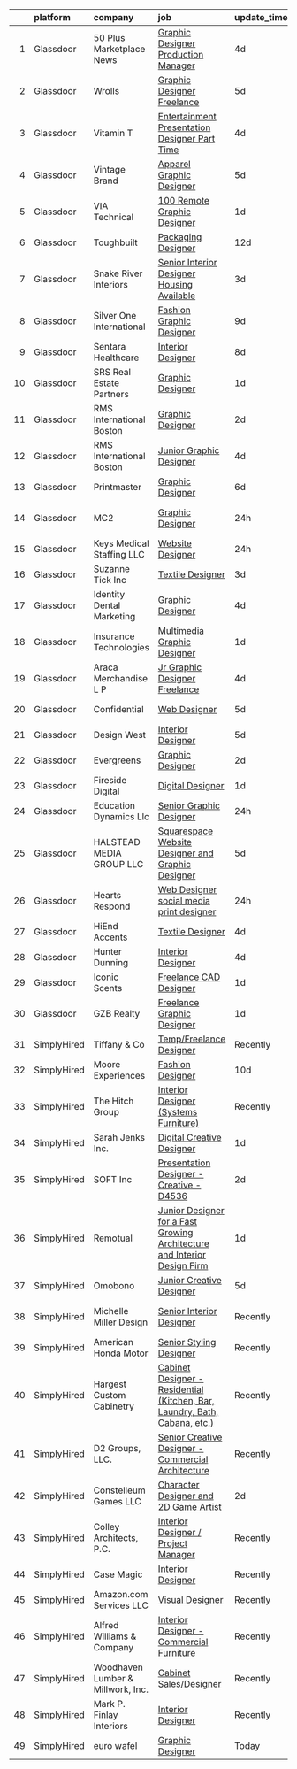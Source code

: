 

|    | platform    | company                           | job                                                                                                                                                                                                                                                                                                                                                                                                                                                                                                                                                                                                                                                                                                                                                                                                                                                                                                                                                                                                                                                                                                                                                                                                                                                                                                                                                                                                                                                                                                                                                   | update_time   | location              |
|---:|:------------|:----------------------------------|:------------------------------------------------------------------------------------------------------------------------------------------------------------------------------------------------------------------------------------------------------------------------------------------------------------------------------------------------------------------------------------------------------------------------------------------------------------------------------------------------------------------------------------------------------------------------------------------------------------------------------------------------------------------------------------------------------------------------------------------------------------------------------------------------------------------------------------------------------------------------------------------------------------------------------------------------------------------------------------------------------------------------------------------------------------------------------------------------------------------------------------------------------------------------------------------------------------------------------------------------------------------------------------------------------------------------------------------------------------------------------------------------------------------------------------------------------------------------------------------------------------------------------------------------------|:--------------|:----------------------|
|  1 | Glassdoor   | 50 Plus Marketplace News          | [Graphic Designer Production Manager](https://www.glassdoor.com/partner/jobListing.htm?pos=129&ao=1110586&s=58&guid=00000181c2d0eecca68143f1537998c5&src=GD_JOB_AD&t=SR&vt=w&ea=1&cs=1_658466b4&cb=1656830882055&jobListingId=1007969122941&cpc=444700D72F2ECBCE&jrtk=3-0-1g71d1rsgj465801-1g71d1rt22968000-6bf9fedd19a12e19--6NYlbfkN0CvahHJL5dpwIe5nlYo2UZJB8CTXAEl9vJAxrd3EfdRQTsMSQezOrtTyRvYNvoezTFit3My-tAKANDaUazxWmYDqeTOh-dQrJRPk2LXhFuZQlSGYSwtRyMLEV3cYH7B8jqunbQtXcnK3Ns4oqES270jfo4BIl8Y7MDRhCtEZIc9-ScGgCc09y1PoMteOkzsjpY_hCqRvyVoMMWCBOnFkSWEzQHVnLlszcCkwCtrG8ApRUxJVyHAVx-gi3oPg22FFbgseqDjQo8KYdo84379f_QhZnuZ3MYN3j-Cfg5zeeWhdD5RfQedtv9y2D0_j7jNGIgp7oHIoWWqNWnWj2n2x6ykGuIiV-4M2jDjAmN2ScPQcxA2Ur3g8UvQVFUSFM2PBINMcusulh8-A8RpXSbMjZXjwf_in6kSjds1HqTpzCSBq7ABlg7N9AqHNPQzz5Tbti6NGRTk8nf5dDtL099fiZKtDNX_wlmVm9NB6JmG_VcvFGh3tx0ot6psQ0BmaDXOfiklCYO2JJ1FCQ%3D%3D)                                                                                                                                                                                                                                                                                                                                                                                                                                                                                                                                                                                                                                                            | 4d            | Denver, CO            |
|  2 | Glassdoor   | Wrolls                            | [Graphic Designer  Freelance ](https://www.glassdoor.com/partner/jobListing.htm?pos=127&ao=1110586&s=58&guid=00000181c2d0eecca68143f1537998c5&src=GD_JOB_AD&t=SR&vt=w&ea=1&cs=1_6da7200b&cb=1656830882055&jobListingId=1007966460569&cpc=0C139D4CAD5A6DB2&jrtk=3-0-1g71d1rsgj465801-1g71d1rt22968000-041ec3a71ec7807b--6NYlbfkN0B-D9-9NFQVGBNdNPNKC6utMsn0MpSYDnBZpXH1dBjhhxFfKCu1Pp5vlKVK-P3_F2jnPn6QJJJN5KHhZ8PKCmg6NVPN9-tVtgVUiGrrU-n9in23sQ6zbgyVlcJRmKKULNjCNxwFH6PPJtV_IJyKgIwXsif3Vb7LYdNIXCJ9j_fqp3uMoQmbofBx34BY6Qy2o2w-maqfLaEBBO_i7ki781vvL-PlIbbw1Z00RtXc8kh5KxGLtYRGi0Dv15ita7S8kvv_sOLGKqaNJJfS342DMDqp6M48X5bqvCpyh0aDLIo2oI2FJbDcUYPyJt8WaKFIG1K7yMdkKBG_pER5WI29KDRH3ekcOpk4DMlBBviMJXt5RMq1tNQZ_Kg3I-dad1FHbcDTIRLN_43T2BMKlrj41fpU1qbLcsgmpEPrtEpft6lSSOvnuumkKAxVMHdmw-gG0ffyHPOFZhxNP9d3yKEAWbtQT_huHD2Cp7ybeTIznCC9tn8Wd9sNaz7H7tV0PUjZOTc%3D)                                                                                                                                                                                                                                                                                                                                                                                                                                                                                                                                                                                                                                                                                 | 5d            | New York, NY          |
|  3 | Glassdoor   | Vitamin T                         | [Entertainment Presentation Designer   Part Time](https://www.glassdoor.com/partner/jobListing.htm?pos=104&ao=1110586&s=58&guid=00000181c2d0eecca68143f1537998c5&src=GD_JOB_AD&t=SR&vt=w&cs=1_6cd7b485&cb=1656830882048&jobListingId=1007969280188&cpc=AC8702F709218BCB&jrtk=3-0-1g71d1rsgj465801-1g71d1rt22968000-bf7971eaacd2cf3b--6NYlbfkN0DMrcEu7yrtATojKJA7cEzGQ3FdRGWLh0CZQInL4ECGI6k5tN82kdM0OKoro5eXmjrQoKASEFt0XTvfbHrv98IfXC6hOQchGJ1DiHFwZunrctG8Zu8lzkO6Mv8seqeUvVRD-lL57HaNwpd5xmByx-hEcqPoSApCq4RcqOvFlPbGtUuVrl-_sL0nFH6FbEJEJCA75j0Qsq4m0E2WKsy_FlCWQV8h06Mx2JyVdRZsckdK1kubUMpg-0NCkDmtj7472y2G8BNQNmjw50nLrZla3xdecDjPJXZz0Vdbic-ryBVQEL7JptrRnIET3axPfZWkNJ10JwW4BiFhCSIJxUPShix2eVBY7Ih6TIN41w6pw79BuzMtbE-DUo6BSVrdo0rL9pFEFi87d8Zb-ttycQd_JdPNNwo8JehT-Kd6qXQJZATtPzqxk4_ioD0AT5LNJEfCEAvAC52-Hr4VHGt9OUG1n5Ip-gcqhTv8MYU%3D)                                                                                                                                                                                                                                                                                                                                                                                                                                                                                                                                                                                                                                                                                                   | 4d            | Remote                |
|  4 | Glassdoor   | Vintage Brand                     | [Apparel Graphic Designer](https://www.glassdoor.com/partner/jobListing.htm?pos=117&ao=1110586&s=58&guid=00000181c2d0eecca68143f1537998c5&src=GD_JOB_AD&t=SR&vt=w&ea=1&cs=1_ad68b849&cb=1656830882050&jobListingId=1007966596963&cpc=47CFDC01B3F81FAC&jrtk=3-0-1g71d1rsgj465801-1g71d1rt22968000-38afed33ba83a072--6NYlbfkN0Cp_WSJKd_Pz82imZmURPbhd3kYBsiZi4lpMLOH6vOlLHXZ4NTKdKhMpodYg_ElUV7cxQWFwLcKdSa0rBgfGTtG9OcXUcYLi8qERdJqGePMQ73YsA5PkjWWSNlxCsMhJwaP9JHe2F1Qtix47jYDXJxKjCDlIfiwhvKHlYhYGpwz40NeK4bEwCyANToXW77uptHACUBO914H0QYbKCXoDbIqT5g0wShRmeMUqgSDLP225SanlFPEj-rAc3xQQH4IYSQP0zw6BYrvSipqZ33QLpDZifpflqph9GOy6X7bi7F83YuFF-RPUIOoWGwfofBlJPEQAGMq_500VKLAeqfQYORl8mgH9uUh4bpBNb4bVwr1dtcJs1yLq5-I2JsDYwnDGQ5OkHOrL2ui_SYiLFmLYH8Jfvb104MGH2fnN6Ycg0o1f8MjVx8xY8LcIWLkXEdJIioVDexjEsvbsJWlAmNZ-YViCv6mi5L0PSwc-fwrpBBuuwVN_QEfmxpf0EylZz0-b_Y%3D)                                                                                                                                                                                                                                                                                                                                                                                                                                                                                                                                                                                                                                                                                     | 5d            | Remote                |
|  5 | Glassdoor   | VIA Technical                     | [100  Remote   Graphic Designer](https://www.glassdoor.com/partner/jobListing.htm?pos=125&ao=1110586&s=58&guid=00000181c2d0eecca68143f1537998c5&src=GD_JOB_AD&t=SR&vt=w&ea=1&cs=1_deecf7d9&cb=1656830882055&jobListingId=1007977609384&cpc=5E31031E1AFF45A7&jrtk=3-0-1g71d1rsgj465801-1g71d1rt22968000-f11fdb4e32eb3479--6NYlbfkN0DiMOjtWe4T5v3kAjl8_2bayrJS56UUlntEwXslP8cANY48OY_wSkTvA2xp4BkUxfdsxCOqPz6Yiv6H7HPPB0Z0O-sWdsLKIEA-Z4cJClXybfy6ZARUGYJqKe_tVhyouWmAQVx3ph5xII0Oy9xkINDbIOPgafojuQ3bePGwB-JGSTCmjcO0B6oUS3gaSYgHkUwAoLEZ4MjUBzorLNehwSH6g-jnpURyS7UlZs859dptP501BGsDYeynGBb8qGFhPaFwXQQVOHJnsExWf5kWCy4g-Hd_5KyC_tXxxmEMoUfdCT4mvKIISsvFehf3gB1L41gZQe9GkSujIgyjn0NGOKP3OSwemGtIgzHS3zxiLofHKFVqzlbOTFTgBi-TocEPhymH-q4K9ZC2inqBVsVVTYCPjhjq33ZWwX8ZDgmp1_qgXRvboh4O8zBTCewMzK-7oQQoqKh-AGFkqGfp6exrmlStgnPH-5JFYYdGN6N_JLdclgQr9JPc8qTPeHgLDFAoVjVCUE1u0lERUbTK7z9NZq7Y)                                                                                                                                                                                                                                                                                                                                                                                                                                                                                                                                                                                                                                                             | 1d            | Remote                |
|  6 | Glassdoor   | Toughbuilt                        | [Packaging Designer](https://www.glassdoor.com/partner/jobListing.htm?pos=105&ao=1110586&s=58&guid=00000181c2d0eecca68143f1537998c5&src=GD_JOB_AD&t=SR&vt=w&ea=1&cs=1_6937e5fa&cb=1656830882049&jobListingId=1007952430060&cpc=306CA5D721721ED9&jrtk=3-0-1g71d1rsgj465801-1g71d1rt22968000-0b7d8448e62768bf--6NYlbfkN0C4BDBIIfYywdCnnQWSiy8nzgMXr_T-T3FVOPaJNWu58sZHQP4c05NbEHUnsO5ve6OuW10Oli3_DUMNxbEVmi82GZmU4jdpu38fPRpG0ek7tOhAinm8wbXyoXwmhT4b-mWKUgANTIcKIc0X1YcIpVF_SewikGBWXDbuiZcao1ss5ro8kVCe8W_Leo9dzysIyxHev3Ft8I77q_3pSG3xjqY-u7XLhEjsJNY3leomoC8gOUFTats4zy_PzJEhA4AnViQzBi6SDb5yb4lF9kNbOMz7ac_bNNuPbwj23phvQu14TFqyQpMlBWL_pM_yHrGGoyy27wNLeaPlTOzKrPLWIojO5McuVfIZhVDOT6Onlu-JpU9o9_Q95a5JdKWbZmpdRo3ta68YPQ8iIPGbDW_xs8g2VffHIA2moufFRZfTmANCgJJ5ylAPfnMXQFAHh1bEFarjR3kVdYTriC5Tl7a43y8_-rHDaZ-sGfD8n75NV2qyYkpUApH-0j5ybOtaLskpBV-DSJFvIhbusxtxjnVotWDVcDK7dbsBqn4%3D)                                                                                                                                                                                                                                                                                                                                                                                                                                                                                                                                                                                                                                                           | 12d           | Irvine, CA            |
|  7 | Glassdoor   | Snake River Interiors             | [Senior Interior Designer  Housing Available ](https://www.glassdoor.com/partner/jobListing.htm?pos=102&ao=1110586&s=58&guid=00000181c2d0eecca68143f1537998c5&src=GD_JOB_AD&t=SR&vt=w&ea=1&cs=1_574f14cf&cb=1656830882048&jobListingId=1007971244935&cpc=6AFBC189027A940A&jrtk=3-0-1g71d1rsgj465801-1g71d1rt22968000-9d561ce979ab9908--6NYlbfkN0DWtRa9NJfjQIs4MWRRqD4F41esfMsK79cV24t80VXfzUKS46AXk09j1ncXjphbkWAdz2McSuqEVo2TAHOl5mEkZYmby9800p2Y6MaZvyfSJGNvEmZZK7GZevzepKKbmYWjlpx2YfSI3vMzNMtLJswrTiBHfKemWnnhFrgD-CuXIwleN0rEVnDrdNV_7uIkqkkL5SGRDTeL2-H8OBhSMeENqzNLknPA6mmcCzBSkVIOVrJ1DwCuP2Q8V2Y6qxRIs1w_89CyZ2ArPm0fzLbBcfCUd3zT4dgnABMzTz1SKGh776ZsYOuxfELl4F0Va8r7MvfXzPUD7RSW7ZRKlK2zA7bCVAzN7dUpc9zP-KLCGRYs0qAjPPYSebCIrIUc1L3eALVo6-IvrekOujfo0mHquRjp_LCmwe6f8tpvq6BCzz72Jq6PCnZEeFmmpWEH9FCuvb1gf79gKUfTvHT5FlLMHjXMUPWlYkNlcpeOWqo_f-GBD2pWqalv-qHwKpasDhvNrUG3IQntIqkRLFsiNck2YKUJ)                                                                                                                                                                                                                                                                                                                                                                                                                                                                                                                                                                                                                                               | 3d            | Jackson, WY           |
|  8 | Glassdoor   | Silver One International          | [Fashion   Graphic Designer](https://www.glassdoor.com/partner/jobListing.htm?pos=116&ao=1110586&s=58&guid=00000181c2d0eecca68143f1537998c5&src=GD_JOB_AD&t=SR&vt=w&ea=1&cs=1_564bbf2b&cb=1656830882050&jobListingId=1007960182730&cpc=632C08DE5A4EA969&jrtk=3-0-1g71d1rsgj465801-1g71d1rt22968000-3a6a9cb12624eae0--6NYlbfkN0CPKkCvCkja5ODHbDGpYljTShcneim2dZY2lAzUYGn0_73bX5U5zSpw1-HyiiWgRcUjDq3i3VUoVJlTgkZDmhvlXX518Sipwod1cTQiTxAsFXCPT7pTeq8s_3FoszeZkZC-JeecFrGFslj4r1eijsPk-JPu5v57Clh1fePcP5cvQ-NvLbo1Pbp2DBilxSzoQAF0tG2vHLUgA30pwQYF-txF48spQsnETvdz-yyRAYFwxYFlHdICA4AYcZryPVfOPVLHyPOgOFF4PcWzriuQyjupUDrb5ULPfpdsTnQCUjpZYFXxE5ZdEn9TTm5D-s3MvQ7I-CVLH6WR_ON0oEhdnjtBlPKzBKxWY9vcQNX8ATCHLFXoTt8Gz8Xed_tCppQCVknAgrcliop45PYsas9Wwi0zsthhTW1Npa-PpCgap34cDXlwZrbMhKWKpQ-91GhxbJMpQxFHbpdw2aI7TuAjq8Sr498HX0cMiXQ4on3Dvyg-Jp6Inf-QUZckrkIhMWkux4UFm_1cao-vV-5gcHRrkWd1)                                                                                                                                                                                                                                                                                                                                                                                                                                                                                                                                                                                                                                                                 | 9d            | New York, NY          |
|  9 | Glassdoor   | Sentara Healthcare                | [Interior Designer](https://www.glassdoor.com/partner/jobListing.htm?pos=123&ao=1110586&s=58&guid=00000181c2d0eecca68143f1537998c5&src=GD_JOB_AD&t=SR&vt=w&cs=1_ed0416c1&cb=1656830882054&jobListingId=1007962506642&cpc=FAE5E775D180B2FB&jrtk=3-0-1g71d1rsgj465801-1g71d1rt22968000-7994117a7e047eb7--6NYlbfkN0BR10NTQfaB1yo2JGhWaVBWoe3GU9Ykl7KQ6wmprbJkziVFgZ-JEYuOUk51A-EqTm_dAzvgjvmxf9MwdReZZ1c0joDCD1Me5h4nIGpARPchOQREjDUWSGBWOeO5M_PyGca0h5tRCbThnC1LO6L764U2Rkft3yafMcI_38eksdvBjltif4L9QXFIjTaAgnoR_vdGaxl4OMN23Uqva_UoaZn-AKMBaCDoJLsc16CjVbLTZ5sriVjuJRhRfzAsrJA_vhcz4wBMZlWenlmEYa2FyxFtqCxGfx0XVZ9jO9OPGtnhBHIyyMqDWK26vX5epixfKG2uloecdPdXNV2hFMovbvSoKaPAaoV74fnwxrMkgDb81BCbLVnPOSIbXfGqo8USTWBHRsykFmUx-MwlXRfX2UK6Ufvx_IAv5q4JbJMGCALG33En-nYoMyvZ9qov0hmbumln-XD3TozeVbOiqnODUOj9KcRujblVlRQNdfwxpz5SG_Pnnxu5aUXZuc0ylb8zaZn3e0c6BEU57iNOD2-4OOGEwo-tIq5JkVRSEAsfjmYAKVDzSv97ZGAc7nLuSPKFUxjRCgMTJ-D2-KtXpM9m04MTKFzIjRJKMZt00sz2fmRdvrIRCi0jD7rEt520PW1pQLjF87bY4Xu29iRsuSoLn9cuX1oM4s_vMGmGYALsqyc2rEJukHnOOxbuwbKkXiu4d29G0_N_IEz_2gnQs8rWBGvqzE_K1QPrYyM6xVt7lXvU6niMsQO9TCd-46HHiSxSeiDK7RtwuZAwEx93_N4SBkudw1Dm46DkvOFQmegIoBgi6DwK_YPmqIzbwQd9m8Fn2F2tNwRK_0FO1el2I70-hSJ2IB1JG-z6IGkY98pqYwD0nfbIkSJMa0xne9jW31UMDVzEZqhevmszQSGZrjMEzcrn0D5nwzU5vkKvb4n4VctCrv0-fzWWgna4K4jmL9ho0jcm8Xt9Pi3EkyUmMGhigxn3IinndJKQqwyUFn9EBEVePOMs9PCWo1FoKGfzx5yBe_iGkzpEHZXw-DCiyiGOqVSnjGU2YSdwqC8YsXXAQeBtdXJbsTBf37kV1ldYwjuVAjsXTap8oO6C_1ZqgIFDH3RTXTfg1y9fzEDyrb3fjNAs_ZQdW32oG4s9Wfeng_n460GkVLBHxEScOj3nS9iIJdjqn-w7KXxAP6g%3D) | 8d            | Norfolk, VA           |
| 10 | Glassdoor   | SRS Real Estate Partners          | [Graphic Designer](https://www.glassdoor.com/partner/jobListing.htm?pos=112&ao=1110586&s=58&guid=00000181c2d0eecca68143f1537998c5&src=GD_JOB_AD&t=SR&vt=w&cs=1_26a5fcb8&cb=1656830882049&jobListingId=1007977616614&cpc=BAEB662971763A76&jrtk=3-0-1g71d1rsgj465801-1g71d1rt22968000-c1dc350f3ee8387a--6NYlbfkN0BHMV8lgCpHIndQeE1Vwli-yfbQgOgfRkypwmneGDEi-39pInpJQ1S6zbMaquZVZg_UViHIGMjBoMShSyfTKNiJ2bb-drr2Hfzl7FkYmvSakC9Pw8zoB5VogRqG3JUFu1NJ2-kggYnsmGMYTRjbGGMUkK8X7nxFWHBIJcRK0w-iMUSoukeUWtbVJ787ZdOv2nn2wgaAIitLhPP08XB7wzQkyrRenWv-0rV2ak82EAvkzNxABVfQcHqeP71lau5xuknWpXGDd_8u-JZJWSeAxtQyndcmJAW4_t1bus7GI4anwKqh-q3iydLdhLQ4BQxiU1NbSZZzO-2KD4wxrRzq6CYH_3v4V6MjFf-GlO3xjZSUOEMx-epgsajKc-3boIjyEFCijYZu7QqirfNs8IC2E03bLTSvvFctqzzOp5kVkO3M0mYEq2ZDoDBXQp3VQSrKQa77FiKS61LFx-kAkRzEYvjoCXyakbhrdp0BZgfjIIgB-u2u5_s-w424b8OKcYJxxQctDLDOxYJgVh62N8Ox1w1BXgYHNJ7kf08dtTFJ3WSiw8lPekfH4RiurmekHL-jzCg%3D)                                                                                                                                                                                                                                                                                                                                                                                                                                                                                                                                                                                                                                  | 1d            | Atlanta, GA           |
| 11 | Glassdoor   | RMS International Boston          | [Graphic Designer](https://www.glassdoor.com/partner/jobListing.htm?pos=126&ao=1110586&s=58&guid=00000181c2d0eecca68143f1537998c5&src=GD_JOB_AD&t=SR&vt=w&ea=1&cs=1_47dc2cff&cb=1656830882055&jobListingId=1007974022037&cpc=8CDBB1EC89CF7160&jrtk=3-0-1g71d1rsgj465801-1g71d1rt22968000-b4ded0ad6d2ea54a--6NYlbfkN0AWUkPSBEGbNETETrr5xut9VE1YrRKN45mYRLi_1p_30kWStHob39bS9eXwBobFhlyF4FMTrxSeGJK8mzUhEzH1AMRk1u6xL3k8QXpCNOsD9jephBxXdqp4nW_W-gB8WJG9ixJ0QsFTQA_vlMxWx5YrWDem3WDSutLF9wgCv5DhO9LqTRn0mar0x-xsb0wWkj_e-7ZDtYJw245IjdaFLpL1dUXRWPu2Z82c7cct19tvCXErsHFUrsvw2VrKSZuEtb_iHJFRGB3USjxJZ_SRy4ej3aASZXsecKPYWygqRPrTu5C7sgTbpJ37t8a2apGdo1h0w9P2daUdTwc6sFo7aZGNHGGNXppWvcieXF75rTEoTwz9bqwYEM2jmqQb_fRezAECZH5yGCcX_koIGiHuoQi_4LyqzFge1X2Cza6uZoH93rk9MiFnr0iqtjl-pGMeRSqdQVzT3hnU741bhTWgIEqEzWY35aLRSqLYSki1_Bqat7u9qe0KsMpwyqz3GYhRUjnlsJinvvh-UQ%3D%3D)                                                                                                                                                                                                                                                                                                                                                                                                                                                                                                                                                                                                                                                                               | 2d            | Andover, MA           |
| 12 | Glassdoor   | RMS International Boston          | [Junior Graphic Designer](https://www.glassdoor.com/partner/jobListing.htm?pos=108&ao=1110586&s=58&guid=00000181c2d0eecca68143f1537998c5&src=GD_JOB_AD&t=SR&vt=w&ea=1&cs=1_a486975c&cb=1656830882049&jobListingId=1007968298202&cpc=B2C3004C5D07113D&jrtk=3-0-1g71d1rsgj465801-1g71d1rt22968000-8526650b97a9b427--6NYlbfkN0AWUkPSBEGbNETETrr5xut9VE1YrRKN45mYRLi_1p_30kWStHob39bSjBO3i3Lc_r_NcKkVnO_zhwk0v_kUHdFA9MpWa9HzSRSTsm0THGo1RMaq8IIngF08a-5g2U6acn9yEDd5470hEbJ4F704q7qAwHUhKAhilhq6smkadw78PT34f_HVYNAqOybNSXQLtvvKALHtcnIt8h29pdXo_jtvBB2zJSrOQe4-VzbdT6TnvfjUFQ0W83DqvxsNs7voxlEd0VvMMeyA2T2zrFk10nRxXyYizTsQlNTdJlQSlMj_xp77ZOVx-K2Wk6pi1JvUB_PjIimoifmjYHMXwKNkjo2I32yzbBLrSIJ31b_LTDVqlfs9zm81U-EDpzj0SZ8POVzAVy-MNd60Xqr8W55HcMWC0BU5GanB0DxXoaME-8UUFqRoEOz8CSYvW8g483HI_CvL9N_SvA9OIF24PGTvA1TSsRcdHrd7N0zeJHekZx15T_QbOgS_cDKfqOvxFjqrd6432W9Xxg5alQ%3D%3D)                                                                                                                                                                                                                                                                                                                                                                                                                                                                                                                                                                                                                                                                        | 4d            | Andover, MA           |
| 13 | Glassdoor   | Printmaster                       | [Graphic Designer](https://www.glassdoor.com/partner/jobListing.htm?pos=118&ao=1110586&s=58&guid=00000181c2d0eecca68143f1537998c5&src=GD_JOB_AD&t=SR&vt=w&ea=1&cs=1_3bebb28d&cb=1656830882050&jobListingId=1007963750432&cpc=45DC3EB807283E85&jrtk=3-0-1g71d1rsgj465801-1g71d1rt22968000-9b8bd9d780b93bcf--6NYlbfkN0ASRcxed9sO92CpqDpUdGpPijgiXYXHBvP2m2p5P2P8xaOk1A7j9e1V8eh_OIARi5Gc-pxcs30LUwqLcXLUZ8NMaPRUq8F5sUzSzx-oDY0lDu5VTKpIp2tgG0bqfrD0r5PUgrJVhCF0ZC-MoNVvGjnIliAhkCmArHXyt-uceP_tkv86aedd3GFDNFtSU0NZQb1zQJTiWyfhXDqmxPGflI3C6Qk-rrHgJisym8XAKBWpzmbxZCUONHZzifZx7jJ7FVQsVcF3ooXyydgpOmuuG_Z9Mk9AEhmno5hwc-W39iId8vqNtYVbCZpXJChD3y3oXWEWpfcSAf7gb4_5PA2C4g4XKMVIq_a9NtV2Bhfpz5vLWE-sZZQ8mUDUtco9h0nCDcNmvP2kPiKqOXdmhrZSaQN5lR255GbhFw-eGPiyaqVIHFAKcLe-n3pVHzNAjIPqtpbwMbFQeSISsAGDhCrDmPHw9jj9vXKJGdEKPmanMg-QMw%3D%3D)                                                                                                                                                                                                                                                                                                                                                                                                                                                                                                                                                                                                                                                                                                               | 6d            | Norfolk, MA           |
| 14 | Glassdoor   | MC2                               | [Graphic Designer](https://www.glassdoor.com/partner/jobListing.htm?pos=101&ao=1110586&s=58&guid=00000181c2d0eecca68143f1537998c5&src=GD_JOB_AD&t=SR&vt=w&ea=1&cs=1_a1573a0f&cb=1656830882048&jobListingId=1007978766294&cpc=E7C652246DEAF71C&jrtk=3-0-1g71d1rsgj465801-1g71d1rt22968000-da4189d778081901--6NYlbfkN0BY25JCNEkYFG3Lc-JNt4FeV-4fBimzemtbN7ctV5tvqG9Ffwf1mwvarzlhmbQThSZXripNGLkexEWy20qjDmmScdUZeql6GvGepoKp0xQvjXzQxH7ihG9Uxw908Scgza2DTmD9OZnI9qIA02Abv8bp0XbKwnjK9R6b6fgR100RLgvtDqWzxrQEMyNRdAl1ccBpL-pn_DP4zi6m9L7euaWahq_ODRVTsHbwpd-bkIvnqDeRCVpp9zYF0DeUtVp4iiAE_a3v3pWKkNutdSRcwvnuM7SPfkwRoFN8tdYNMs2ZmnJ21Uj6ncfFLj8GAGfB4SiPW68VFHoz8KKa923MHurJMYVH7GxkFxaUAIJgFwk2-QOBx-779L5dWa1kiR_cLK1Zj5xnynQGxYyDHPGkGmcJ7M1tuFskZc8Gtrs3Uftu-P4Fv5KxTZ63sefjcpvIDm4CZtrb7Pd5ZpiZjp174tXJNlKcMXz5yedYHdnj2XDDBCqnLBBbKGQq5GzvUoF4fNh3YX-8vEaSoaKu6tm9LLDHjFvu_9IerJpLxfMP-PDJRY_-BOpjbF1X5Ww6qS6juNO5b77y7W3LBEvfdj10Qk8sUlgIE8W_Ic4txNDxq3KOb3fCOKH8okW1MPDhFEL2t0QLglc8EhijOarDW7cjl-ZogVda2J7T3GRedlhHdy1ZG5DEF2w_-HNv_KgG01ilqELCZt9Vrpma9DB-0KRr0rYnlvTKjjKBOSaC0qpu0D2dUlNbVDsu5A6O2trIRN3xWzkLaeg1vVOSOGmchWGDLAZn)                                                                                                                                                                                                                                                                                                                                                                                                           | 24h           | San Francisco, CA     |
| 15 | Glassdoor   | Keys Medical Staffing LLC         | [Website Designer](https://www.glassdoor.com/partner/jobListing.htm?pos=119&ao=1110586&s=58&guid=00000181c2d0eecca68143f1537998c5&src=GD_JOB_AD&t=SR&vt=w&ea=1&cs=1_e7d70c5b&cb=1656830882050&jobListingId=1007979055596&cpc=292036AD7E8A5303&jrtk=3-0-1g71d1rsgj465801-1g71d1rt22968000-0af6ed75311fb125--6NYlbfkN0BdE4dq9sO5O8_jXSyx9_cvXNQi2VcWu7ZeNmfXnzqLbIdYuyeYIDtfhcRKtdtj11Jyr6trlTo8593Clpwu_41xWLO84mB-L33atOGamjUMGipEgjSmdkiLzD0Igq5Lh-MNFrpTqxYWv-mbHWPZytrgimFQ5aLlpoXtFzFy1n2rbn80u81BhSSUB3qhSc1b0nw0rIqGtEb7lRR2hLHYdG2uLjHpe-SvyGX45iGTpZZ-7PIwTjM9qjHBefLJQhQgP7G6U0we13BFPGAXk4p-GXKnq03vQ0W6HVaXVm3Va008mY0Q27pPyqv-zZHj5r2NuVU7Exa8AEKwSmw-5uwq9pCjZGWqik_Ii7VbpsrsFFn6VyNJROHdOsBEvmIbbcBNbt4cp7z0Is_tpXp-QH1_uhg3BoDruRDbMjwEdw5TZ4zcgC5IuqmVq3w31OjLtAMYZ3nEWNW0jlkMb_XL0zIRQcSS7NuifU5bpODsRCUVF_42PGFkcokaHo1Ds5Z7QIyK8pnMJYChz_O-Iw%3D%3D)                                                                                                                                                                                                                                                                                                                                                                                                                                                                                                                                                                                                                                                                               | 24h           | Chicago, IL           |
| 16 | Glassdoor   | Suzanne Tick Inc                  | [Textile Designer](https://www.glassdoor.com/partner/jobListing.htm?pos=120&ao=1110586&s=58&guid=00000181c2d0eecca68143f1537998c5&src=GD_JOB_AD&t=SR&vt=w&ea=1&cs=1_be492f9c&cb=1656830882050&jobListingId=1007970891606&cpc=48B9F4758953335C&jrtk=3-0-1g71d1rsgj465801-1g71d1rt22968000-32fbec3a7661e491--6NYlbfkN0DfhRLDY5E7BVY3xhBTAobuSaZ3WR2SqAJ-w4NHeQGDZ4N7kqSqiwTqZdKynYK-aVe9uDLKZu1YDgz8v-klLLvGYMHILwjggHResIsYB--ugqZTxruz1bvW-KE9RKjEXU5DFCNPE79cPf5vQBSphE7TGF72zOQPOJ6YIfw1ybWx_rEBgYXSRsmtdWxEcSMvNe55BQvheBVIeWiGp5BqBfzJtSyfX5io4_9j23-gizLgXJXrz00pjtbWUf9OlRcq60TKvIxRLqP7WwpPkv9FgNofEPjC60SAVTWgohMSH-uDRnMDoa1L7_QbXq8BcmP5LWCV0nQzc20ySxeveQ0V9gFXBmrWcNYfFdH7AueOevF1gZa0BLWf2tdfwfIdhGp4BwvAAq59gYIElxZUycclOLJx5v_q33laN8cSuY75OHGHS0GKK6ywBepUCeQi98IUHi467BqtA33YgfLCyJ22Cy8J7la8zjsOVcSOzXnQtmIDvLSvabDuEwhh6aTkr1eBH3E%3D)                                                                                                                                                                                                                                                                                                                                                                                                                                                                                                                                                                                                                                                                                             | 3d            | New York, NY          |
| 17 | Glassdoor   | Identity Dental Marketing         | [Graphic Designer](https://www.glassdoor.com/partner/jobListing.htm?pos=124&ao=1110586&s=58&guid=00000181c2d0eecca68143f1537998c5&src=GD_JOB_AD&t=SR&vt=w&ea=1&cs=1_00d90220&cb=1656830882055&jobListingId=1007969164108&cpc=F41FEAB56D215062&jrtk=3-0-1g71d1rsgj465801-1g71d1rt22968000-30ada088c0fad619--6NYlbfkN0Dr78ut6cohwPRRl2eH2TnUoEDRRoKNJ8Biv-eVx751-KUhonc7jgzxb0dtI1WzXBrd8SZhZ0cvtyTgnFD71LIbX62Z3oom780UIscMk-R-Ts-5eaAuLfu4BID4ixPXDxZt_8n6xHOL6vdQ5zstEp7h3tHVBpsjD6Nij9Lm35ClEPnfzj2MmwHaKDatIrX2XKGsOU36cssvkafNGVLfm7QSELuVmt6oBqpMx2oz3j-OAi_6hJTVfTqxO-07G5fuMWsfaYmMOEZ21HoWXByEjEXbaNNoW12TmvIZORvmFzq0Mtc2MuwKACbOwjRreoKZPoZBY9REoABaJTpEkfvSZmFpFSVbanmqqs6J03WtQRrxkO2P4Zn3CkKOWDUwmgAoN5U_rTD93_J_r1_1Q76XdAtsQT3h6gmDY6fbq_GRUj3psx76SdxovcFX-a1tzsOCa1z844tDP0OwquKaC21zG1Rgc0X_-ehRDocZAvIap4ox4UZiwJJVTt_h)                                                                                                                                                                                                                                                                                                                                                                                                                                                                                                                                                                                                                                                                                                           | 4d            | Remote                |
| 18 | Glassdoor   | Insurance Technologies            | [Multimedia Graphic Designer](https://www.glassdoor.com/partner/jobListing.htm?pos=130&ao=1110586&s=58&guid=00000181c2d0eecca68143f1537998c5&src=GD_JOB_AD&t=SR&vt=w&ea=1&cs=1_8e2e2633&cb=1656830882056&jobListingId=1007977676834&cpc=AC285F3A3ECA6BB0&jrtk=3-0-1g71d1rsgj465801-1g71d1rt22968000-2c7b8d4abc26377e--6NYlbfkN0ChkS3msrSMXyi-T9vJ81R_MG4yGjGHm5mcsBqkm53Nbo6BP1RniuF5s70A03uoNpxTh9RamvnyCZOgEXmDzMtsqoIWya5tH1xe1AD7lE67OPjE3EPPkf35jDBDm4neU5nsyTp2mjsu9ftOyomSBewAX1WkWcSGrRtbPTpxWja0-hwOm4HvVxmXlfxLHS6QEIOc1D0sX7rPkjTu_p6-0ARvhPwxww3j6_IkhflLZTJ4Upa-U9GiPfmcEAUL8qr03Vu9EWCIP_I9pxEJGyD8UCA-pxAtYd2Cn4t-lajSIYwKj5KkqaVVfiJOM8oTg1xUW507beqeehsiU0rFYyRRkAysLkQ6EWUbJ9WqUQMvP48vr5efthepbG330Vz1oX74ILUuJv-qu7ExjNF18YR1iQ7mAz856HFlX1fq5jLIqzS3M8oo8uUSFR9tUotMiWiKJ-OFGAn4pQyACPg2Q1Z14lfp7PbmRR6IO-NXO-QBgvg90mNgUD8XT_QjdkS5Slbf9zHM-Gn4I8e2JdIYKv2JwbDw)                                                                                                                                                                                                                                                                                                                                                                                                                                                                                                                                                                                                                                                                | 1d            | Remote                |
| 19 | Glassdoor   | Araca Merchandise L P             | [Jr  Graphic Designer   Freelance](https://www.glassdoor.com/partner/jobListing.htm?pos=128&ao=1110586&s=58&guid=00000181c2d0eecca68143f1537998c5&src=GD_JOB_AD&t=SR&vt=w&ea=1&cs=1_5900acd3&cb=1656830882055&jobListingId=1007969224262&cpc=8795CF9063CD573D&jrtk=3-0-1g71d1rsgj465801-1g71d1rt22968000-4f202b68e8795897--6NYlbfkN0C5jinrRu9OFhzXOfMFG0wpnKYKfiIowwwIeRu8MnNJgc43Lf5OFtMVXfVG-wWgMYDgDAzBkjvsXjKsXQ7SrSkLqya4QFyStzmb1_W01uclnUgAK8sxOWNnjIF6s-qGzhS7Kc8xXrWAM7esJsagZJAwRebVVFNtMgVKaja0ngpl7nMb2LUak-EunU9xgPdp0sGtHVacqFUlDrV7GoAsfX-hD7XkD710s9olxYGfTgL-e0krnOFN5GC31CP4fVRZcI5sozfmxFzzP5QC9FeJAMQ1MAWoGhMgcXsmf6ptEHzVz43EMw4JiycKF7aH0pz6QP8c6tbiCLimzAyqUWVJZ91Rz69qdryf_Yol_R3cS3_Z0BTKjE6jqbYiM0A2NKUJrtp8gekCajvD7WZ1wvxr1bvLjMoLT4Y_wdvIcD8LtmpoiU1UhbrOfb_7urIoXSc-_5PDwIATnbmj6n3ZhLtES7-YDk_Q40e_gDKXfZUdbgAUC43VNyC2VdXF1cETLaaRbVE%3D)                                                                                                                                                                                                                                                                                                                                                                                                                                                                                                                                                                                                                                                                             | 4d            | Remote                |
| 20 | Glassdoor   | Confidential                      | [Web Designer](https://www.glassdoor.com/partner/jobListing.htm?pos=111&ao=1110586&s=58&guid=00000181c2d0eecca68143f1537998c5&src=GD_JOB_AD&t=SR&vt=w&ea=1&cs=1_f51bf716&cb=1656830882050&jobListingId=1007967095511&cpc=E5CA8B5EFD9AC7B2&jrtk=3-0-1g71d1rsgj465801-1g71d1rt22968000-d0039f6e55f9ef2d--6NYlbfkN0B26Z3_TnLA_b4_b2ctGFStM9QKo_nOT_8Omxq_RbbHv7JEtoGrk0Ej_FzF-bVAYlYnG565tfNGK7ztRd9WNbaQCi16zinHZ9uXmFUFJD3BsfL-LsIi97eRcHT_I5IljsPpIYalfmKXKdUcR7LbvKC69FYsFp8ZQVxP1NilTMoTs0epxUQQP89s1Veztmi-C42jsKL26JYMtc_AzG9JKJ3zyXefIK9UyORpML10SgNiIhpGZQbbfG65ICzBfcsyUwoAmZrc6Vq9YMjhFJyETEn2pMFe2JaLPvx3APosYSAUPyK6rGomWZs3lYCHSQqrm--wF-3G8oo1AmRXtDEqgp-_d4_PvsKOuvffoIKk0anLyI5qfaTuNQjtBLUghgh2C2PnI51OLTQ-pvMgRokv9QFZYi0-aDGlbcUaftnXLbKDCqgA-d9LV_tdGQIeLQ8a12CahHl9XvkZoLhTk8DQIYDqEHMW-w9oA2ARHBhpEXOfj4erDUGiXYG7)                                                                                                                                                                                                                                                                                                                                                                                                                                                                                                                                                                                                                                                                                                               | 5d            | McDonough, GA         |
| 21 | Glassdoor   | Design West                       | [Interior Designer](https://www.glassdoor.com/partner/jobListing.htm?pos=103&ao=1110586&s=58&guid=00000181c2d0eecca68143f1537998c5&src=GD_JOB_AD&t=SR&vt=w&ea=1&cs=1_c2965e48&cb=1656830882048&jobListingId=1007966004117&cpc=8A54A1F981347279&jrtk=3-0-1g71d1rsgj465801-1g71d1rt22968000-18a73943e4846c01--6NYlbfkN0CtwOkgDuej6vPfWODMxjOIyNEohQmdYMppGq8y8dOpBoPWn88MwK-mAktsD9MlZdJzTZ5t-Tmf9AsfKnZK5jv2bxEaoBrPJivNH2B-xGjJTsXdIoFbqEUz9Kdk87JsAStOK73BwcOLIlMIgsv25du87lH2W5u4-8bGWJGQp5qgs_ov4PjOmHF3i_mnXduYb-DXMgsbcOO3D77szeTa0e_DHTvAd7WHtulTwIz9aKca5H98HnJCtm71wTG5birJYHbHMjw9CmhEnNlqCAVLBrrGPuMr-w7a54-YvPrL97Ql1C5s1kf5RgUyeFoZ1lTNf5M12Vhj33A4rJE5_e1jWsZtnn7LpXpju79u75d0WpI8rMbPssmVjGjidz31lLgiOs50y_WONyLqTr6ib5rRR6XHUIRi6so-Y6C3YxWjT70YahfAnUPbaUC7XlJMHG7YTdqjuhGo-A4Z00WyLaOtBHHtLD2_FzbHuefz1nqA-mEFAYCdT8QlD_0fdGgrqOvpxpE%3D)                                                                                                                                                                                                                                                                                                                                                                                                                                                                                                                                                                                                                                                                                            | 5d            | Naples, FL            |
| 22 | Glassdoor   | Evergreens                        | [Graphic Designer](https://www.glassdoor.com/partner/jobListing.htm?pos=109&ao=1110586&s=58&guid=00000181c2d0eecca68143f1537998c5&src=GD_JOB_AD&t=SR&vt=w&cs=1_c3582df8&cb=1656830882049&jobListingId=1007974128071&cpc=5075878B7C32FFAE&jrtk=3-0-1g71d1rsgj465801-1g71d1rt22968000-9ab55fee3937bfdf--6NYlbfkN0CJYS1fJucnlYspwxalzeNL4wj52sfNF4Jm3P4SmeWl7saCf8Hf0dIFNEOPjlW3BaT3wqo3JLV_01GMEK61E3UVLD4QNgMTP0csNi7-Npf2yx8qWkccUt58fPfGiKqPDi4ZYGU0tUT82K2XvWdDa2kcDIXI-qRwdIXUH-_vZuOYbawfqN_MwUlxYfoir09lYCGq8Y_EZgTXqC4SQy1CBGaX2KCFAlTTd0rBf_lS7QHRGk0PrsRiOyY2yqyihsslNvLMa7KG5gDPU8pEf9a5ANbDs8njTYCp5C4RwhcSMmQlOlHd6oGcjTVdGhkuO8SSgLIN0cAXTBBFkt0szUqy_q2AwPR6tmnRemPFsKtU_SI7FEvyxSP5IYlmLQKkUX-7j4LqhIypeLiCIWA0sciL41DgA5N0itFDGktwEOVVnpkJlbLHDBOb72IakzRubPZw3yxmnElIhnTj9cy0JlRwCOJKrsnDmT1wyPSM3WP_lff4oA%3D%3D)                                                                                                                                                                                                                                                                                                                                                                                                                                                                                                                                                                                                                                                                                                                    | 2d            | Seattle, WA           |
| 23 | Glassdoor   | Fireside Digital                  | [Digital Designer](https://www.glassdoor.com/partner/jobListing.htm?pos=122&ao=1110586&s=58&guid=00000181c2d0eecca68143f1537998c5&src=GD_JOB_AD&t=SR&vt=w&ea=1&cs=1_c83cbb88&cb=1656830882051&jobListingId=1007977785098&cpc=B076152010A3B66C&jrtk=3-0-1g71d1rsgj465801-1g71d1rt22968000-0b06332701cc9b60--6NYlbfkN0Bzkuy17zoNwKMVjyusHhR7JNYo3SmelKzW8jp1Pa4Tk8SeJt-khgAHwAb8sqyExVcgcd7KD9xDQKMLgqx6J_Npo23NNIjcCsYqmbC3tvnkkro1_2mD6Pqv7IYgMsgoqjchBePUTh7Z1ouH2HAJhBmrXv_3WI0F9weQPbOlsD5EbS5-xHgN_MgmQvLoWZUpIU1SiDgbTj04Jt52olWVngTGCK-achm8YGgGoptfPsTP6VTBjJQqSAAgaG5Nnm7rBHK7uuDdjyZvndf2IqzDWSK-czwBSUb91EMCNH2atD-fzZDpuhnFLf7YHXdMs_-CF-oAP-G55NJksTzxRAQ3F2d69sEG3yGpf2NuhA_bA497nrUB-T0qVlj0Dq6lI0xUgR3D09IoM8ICh0dAUKYSa4jxYEWH4eljBEy27hG2BJ09-Isp6AaBLNPJ4lhZaVDuWunytDi-cK9LcUrKQIphIiSrVk6EsgiqVdhiFJMartUGQXp7Az5pC47yLIOECjtBp2Q%3D)                                                                                                                                                                                                                                                                                                                                                                                                                                                                                                                                                                                                                                                                                             | 1d            | Remote                |
| 24 | Glassdoor   | Education Dynamics Llc            | [Senior Graphic Designer](https://www.glassdoor.com/partner/jobListing.htm?pos=113&ao=1110586&s=58&guid=00000181c2d0eecca68143f1537998c5&src=GD_JOB_AD&t=SR&vt=w&cs=1_717b72e7&cb=1656830882050&jobListingId=1007978804793&cpc=292036AD7E8A5303&jrtk=3-0-1g71d1rsgj465801-1g71d1rt22968000-0e18b2060813079b--6NYlbfkN0Dtahjid_k1maPR8Uq8ZOfdwDAF0TanZFG__VSd_-sjnf9j5ttr_S3DctbCj1q8FQtjpXdYEUYwacX8I7KkRF4Ucnoi-jciD-JbNP-LbC-H-pFHpq85QZQXUecyyJ7HkbdzG20lXI-mYY6sF2rAMTldy0k6e5gDsLiUE6kJglixL_jQuKRw17K1L5D1DxJyGfACRiQpxNo06hU6aGbK5RV6bYXkshplTLCbFoo6mRTxhg3VKaHrqWTOdHsfW-SC3EF-0h9oHC8uWKeRn744Iyy9teTSrARiGQmAyy5Mksuzg9qKKcLuAQLAaPnN9xPLm9emDe-fQpHjt5yP0wD-4jd-KtzTq39JB5bzjeBRgfrF3q5Zz5EHFVfLO6dsQ59L9VgXhwoSvXnBk36CpIiWmZ_Ws8Z94NMRAMyowMBZjQHSB3tOCp1B_8CV7v_x8xGtAGm1uI76Bf1OxVDNOpo9PWL8_oyVK-Y7ff36bA2vBVVg8hfLcDyZUVnMEUr_Q8XzHSDzchNtY2K987UImjNVfibfPWVkEMPVCNEEpDRusFB370Z6fb2m5Uzz-0l2GmbZ9-tLHPrAVXcnHcSuX60bGkK4wU276nVqcKOLaSz0shVZlBX9bEYXRaBG)                                                                                                                                                                                                                                                                                                                                                                                                                                                                                                                                                                         | 24h           | Remote                |
| 25 | Glassdoor   | HALSTEAD MEDIA GROUP LLC          | [Squarespace Website Designer and Graphic Designer](https://www.glassdoor.com/partner/jobListing.htm?pos=107&ao=1110586&s=58&guid=00000181c2d0eecca68143f1537998c5&src=GD_JOB_AD&t=SR&vt=w&cs=1_e6c58701&cb=1656830882049&jobListingId=1007966307048&cpc=01C0F35AFA5AA31B&jrtk=3-0-1g71d1rsgj465801-1g71d1rt22968000-ca30fc5e0ab28376--6NYlbfkN0CKpraHHsEcuvJldHh9lYb6MSUQnY31yEhbu34n0Z8zJ5ccbyph3mYao0STJOOR_MMxzYe0fgNlfaElvCklelgZdB5gwIpvaLY1Qi4T8uf6CvazABm_cKHpy9DL9P2sP5u3ezNV6WLHfSIpuQOPRyPAeqVrBsAr8FxE2qp-UvNQ_HOtyXJ3Anjr5hl2E-B08A7jfb9OdFZ2mBLs65dBB134lsGataNk0BkL1aRqivTa_NhHgTsL1Bq24adj9yW1seCtamXHOzVTozXKqzeTn7UjuClF8fpeIJMLtqrIhvS3P3I-Sn-pI5QEU9Oh0-MKIiB7deUYyZC-ZgEU_ca_UnT_SmbGl4HdFKm0E6swqXp6PkGHxx2QMuiH9hXDl_m0PSywoI8RAn9K63eyE7uvjqFCY1dgMPf_YhLV6KLWbhqS8iivBLHweiWni_kSoW09duUNGIYzJWXQd8UjVqzXYJoe)                                                                                                                                                                                                                                                                                                                                                                                                                                                                                                                                                                                                                                                                                                               | 5d            | Remote                |
| 26 | Glassdoor   | Hearts Respond                    | [Web Designer  social media  print designer](https://www.glassdoor.com/partner/jobListing.htm?pos=121&ao=1110586&s=58&guid=00000181c2d0eecca68143f1537998c5&src=GD_JOB_AD&t=SR&vt=w&ea=1&cs=1_9eff02fe&cb=1656830882051&jobListingId=1007979040574&cpc=723ADC3DFE402989&jrtk=3-0-1g71d1rsgj465801-1g71d1rt22968000-e9fd4c4b95b10037--6NYlbfkN0BzyIYrTMR_AjNKh_kvAG8N613gtHPANQ3sdLTkrtBd-xkCCUeUNGN6OqxWfNLiCKv_lODdWQdCh0g1wF18G2TaZBgsXiZ0SmBEK-3N0hmqVQD1M85NJlPqE3FaA-yhQyATl_QvE4o7Ed86NonwYIbJfrzLDmI3XpZv-1_mI28SCCN0hdhZNh8tLVFUi6uizT3C5iBI0RVKEtow3XcQCCNwrlzcr21Q7M2f90o-jHrW4rRtyrRyTqjGs1VMteZHlOxV-GHV2aCMSFZqGgOkKyYrmzpDAZqEMAOTFrkR0FHIJzFVS6076-LGEXBBVzzsfcjpkk0D_MXm6YC3hCHZAro8w1qc2RrBNkYbqnIzQiQtEhovKoAlu-nYO93oEFZygfwP9tblJnaIXYilqBAgFSOlr_AobPDMTXMRLyuS_fYGy-4oN6lj52NvhZkCLuDQVpPQvrGdzGT9FCgr4vkvGmaDONd1C1QPr744MRz0gjTFSS26RhA71Hj4sgidsQFwymE%3D)                                                                                                                                                                                                                                                                                                                                                                                                                                                                                                                                                                                                                                                                   | 24h           | Remote                |
| 27 | Glassdoor   | HiEnd Accents                     | [Textile Designer](https://www.glassdoor.com/partner/jobListing.htm?pos=110&ao=1110586&s=58&guid=00000181c2d0eecca68143f1537998c5&src=GD_JOB_AD&t=SR&vt=w&ea=1&cs=1_9bd1c4bf&cb=1656830882049&jobListingId=1007969520749&cpc=7095061949A44974&jrtk=3-0-1g71d1rsgj465801-1g71d1rt22968000-29bf1109820b1c2d--6NYlbfkN0Dx3r3E47sSe5bB3PIy1uzBZvlB7xy2NhfhZMlxQTsxrHUpHsFF6W0esQv3GrpA3GPxrEYAVrn5qGuHoy1szY5sWL8KxnEGqnW7VTyHc7etp3Lkw8fFSuHMNAw76tM5yR41BK6rBn9DoVtzf3U5rSsg73277ZCy1U5DkKAjVps9t5cGIaBEKvDlJLMzuqWuk9GSwFnagX4XNZ6zsU58T8v9rQ1-Wz1_JBEKn-ZIDs_eBJnSj_aPFfJedpRO4qi_KVaeplPYeU2aDDOs--Lmx9WYmrRI-EgfoIns_pg9j6JavdjN-QxosRSqB1gycwQxJZ5ou67TObjbr-Bggcx3Bh9eqgUrodkfFen70PbqxDrcEaHGIrjqQUCDyv5LnpLLx9xmwQnTq1-CwV-5ZD4CFWIimwYgHT8mJMfXZ5jfBJk8M6BthVNbnM00C_t-5fqP9Nw5uAMqA65SpFCc0W_omQJb1a4ZPlAUPyLVLnBDD76Hj-fuCQtCXj6XDYgLrYZqgE59cwwlqYYc-w%3D%3D)                                                                                                                                                                                                                                                                                                                                                                                                                                                                                                                                                                                                                                                                               | 4d            | Irving, TX            |
| 28 | Glassdoor   | Hunter Dunning                    | [Interior Designer](https://www.glassdoor.com/partner/jobListing.htm?pos=114&ao=1110586&s=58&guid=00000181c2d0eecca68143f1537998c5&src=GD_JOB_AD&t=SR&vt=w&ea=1&cs=1_9383ff48&cb=1656830882050&jobListingId=1007968298480&cpc=3999BE48C643E528&jrtk=3-0-1g71d1rsgj465801-1g71d1rt22968000-7fc40805fad473fd--6NYlbfkN0B7vcEEJgDWXsumPhLWHX9Jg7DPqowPt40Az-5Yfd7n9sfMAQbgA5oEjAo3qg6qwRhA0LzXdjiChXtl5IKQHhJDnjU7Sf90Rf7RqvJKcE-jAJYBI_Vo74vV9PjLNiXlw-Sz3vR2HbXceY__sx1fbc_2SQJRkW5-oud9-V9_uG3Opjal6f1QbafxZhjRYOzRPuiDP20-95oj7ZYdnUdPJ2xr9aNfBrD5ks0uVRypY1QmkDkRzGYmOjB0YZAMqipVWzPc_n0PVRHUQLxxnBvQOpfBiqLq_HQMZ8TQ72fH_Vz0fYH1EXRUv7EYmpd7p8wYlEB2fGa2wyvVK59cb-mLtcf5iB4HlIsoweGvdJIQ0vCOKjHiUgsKq9QEMakbHT30p_pljW0Wb4UtHA6TMmB06tZFOeXgnncytiKsu-kuwyx0llULg-iL2GftEDHPG1qHThqXXw5xCfwCvfI-a_jDaPe4i1_bN19G-Qt7ZHmD_troq22f52c1kbU_svlWDZN3358%3D)                                                                                                                                                                                                                                                                                                                                                                                                                                                                                                                                                                                                                                                                                            | 4d            | New York, NY          |
| 29 | Glassdoor   | Iconic Scents                     | [Freelance CAD Designer](https://www.glassdoor.com/partner/jobListing.htm?pos=115&ao=1110586&s=58&guid=00000181c2d0eecca68143f1537998c5&src=GD_JOB_AD&t=SR&vt=w&ea=1&cs=1_a052b2c6&cb=1656830882050&jobListingId=1007977256894&cpc=6A22310A23505C64&jrtk=3-0-1g71d1rsgj465801-1g71d1rt22968000-b03c68fd4d96f2f7--6NYlbfkN0AO-lx13pzomzdSppJUWL3QXsQT8oyFk4U4LWH8QC50CrDq5yYFSZNdycC4mqgXh0lLdNTQbkfPq9E8gbWN9wcbGkCNVeKOmkSvNR9m6Wb9SqGGFEKmpIA_88TFgczWRrqq86-5nk_CL1Gz67ckn45S9tDsAzMiwNrnGIQ2b3WTKnxszca9hU5KueKJtUw43_dwD3A3GgFUtK-1ZnNKaU8v1KVaRmvK3eAQsDgSRC8gy-Gvty4RL8ogij1hwbqOtiOrejGm3YXmS7hi5Mii4a2_UAe0JuVVnkDG9mBbUgR58EDAi4KMXTsoPokjVcleRAzN4333Dy7hmi8w4Ma-Z1T0C9Qfgyo0PFfK3TIblIVKyGLuf25-4BMPmhxH0FEJIlhgqAQYeq_3wmVLhGklF_bscwimSl9YenJtTFGGDMAa020ub9XpAuzk4bYEM6hda2lusPOL29mJqkp2V17LulmkEk0RxsvB3Lnlnd4T5T9r76tqqlNNrrG2ygzn0acpSaA%3D)                                                                                                                                                                                                                                                                                                                                                                                                                                                                                                                                                                                                                                                                                       | 1d            | Beverly Hills, CA     |
| 30 | Glassdoor   | GZB Realty                        | [Freelance Graphic Designer](https://www.glassdoor.com/partner/jobListing.htm?pos=106&ao=1110586&s=58&guid=00000181c2d0eecca68143f1537998c5&src=GD_JOB_AD&t=SR&vt=w&ea=1&cs=1_74efe076&cb=1656830882049&jobListingId=1007977191647&cpc=D69957E0862862E0&jrtk=3-0-1g71d1rsgj465801-1g71d1rt22968000-b33fe7b2cb3ba67c--6NYlbfkN0Bo_CM2a8GgFIiw_-9fb5ug3xmG_MFCzpxBl7ntROtVZWPn7y6aQ-3f5FnhNylRHr45KAofWqfhTsiTHDT5JZsvfTt4yinkjqKJkYY-XN69kVERfgnugFPpXohWIrC35JEUMtROLSr9GYW9ozOJFchtsqOPDqNmXS5RR1ZUIZHa3gz4diN4YXDNCpmDLMkSL7QS77_8aDspNTXylh7ihGlts6yJFgpFiI6bHSwBF4qyYY8p7zpPHNdM2Ugd_WNFQRsjCWXazVXn5J324DKQHsC3ewxxT46-ZArL6leUECxFyrRqAQW4P9M61q3ZVuDYQRkHLh3gkRR1KpIdS2xk1Pdbd3fUavEwOfIfdflPixGFy1xr9WcPdmmJoE7G_6QKHwwTneLsIpZw519J0NqO9aw-xGwUTe_5sjO9TTXj5ShFT0sKycNhGhHvP7cBcvaSbkt0hcqD1CVl1ISKP31T1BYQFD9twtgiPuztQwv5gpXonk4efUlWwhxPqq4YBxMt2ZA%3D)                                                                                                                                                                                                                                                                                                                                                                                                                                                                                                                                                                                                                                                                                   | 1d            | Remote                |
| 31 | SimplyHired | Tiffany & Co                      | [Temp/Freelance Designer](https://www.simplyhired.com/job/wRSDiLSOi1eIpTXR_3xkXPTiP04kx2C6inftBdz9Zhvv1DLpbGJ13g?q=creative+designer)                                                                                                                                                                                                                                                                                                                                                                                                                                                                                                                                                                                                                                                                                                                                                                                                                                                                                                                                                                                                                                                                                                                                                                                                                                                                                                                                                                                                                 | Recently      | New York, NY          |
| 32 | SimplyHired | Moore Experiences                 | [Fashion Designer](https://www.simplyhired.com/job/F0YdUO4YKzlECSuAU2ZVaiFIRXD6hjBf6rhzg1r2hFuffSFCtiCgoA?q=creative+designer)                                                                                                                                                                                                                                                                                                                                                                                                                                                                                                                                                                                                                                                                                                                                                                                                                                                                                                                                                                                                                                                                                                                                                                                                                                                                                                                                                                                                                        | 10d           | Remote +1 location    |
| 33 | SimplyHired | The Hitch Group                   | [Interior Designer (Systems Furniture)](https://www.simplyhired.com/job/nTia9guIUyBY8XbYrgL2934ynB8naQVFWEQru9QWcevJRpfO8Ob9Dw?q=creative+designer)                                                                                                                                                                                                                                                                                                                                                                                                                                                                                                                                                                                                                                                                                                                                                                                                                                                                                                                                                                                                                                                                                                                                                                                                                                                                                                                                                                                                   | Recently      | Remote                |
| 34 | SimplyHired | Sarah Jenks Inc.                  | [Digital Creative Designer](https://www.simplyhired.com/job/3S-0SOtEBjj-kmMdj7WHMEVSrZ6k4_14xo_fHDv1X8u4I4OmAB77VA?q=creative+designer)                                                                                                                                                                                                                                                                                                                                                                                                                                                                                                                                                                                                                                                                                                                                                                                                                                                                                                                                                                                                                                                                                                                                                                                                                                                                                                                                                                                                               | 1d            | Medfield, MA          |
| 35 | SimplyHired | SOFT Inc                          | [Presentation Designer - Creative - D4536](https://www.simplyhired.com/job/10nekVVCo0qUaAdl_yLYVHm1K2eiIwSSAhxy97FfVNegGhATW-2Lug?q=creative+designer)                                                                                                                                                                                                                                                                                                                                                                                                                                                                                                                                                                                                                                                                                                                                                                                                                                                                                                                                                                                                                                                                                                                                                                                                                                                                                                                                                                                                | 2d            | Remote                |
| 36 | SimplyHired | Remotual                          | [Junior Designer for a Fast Growing Architecture and Interior Design Firm](https://www.simplyhired.com/job/LGIPkXu25BKeclPoi4dqFnCDNzu9oXJ_1fIqe6mZ3T82vSACY5XtJg?q=creative+designer)                                                                                                                                                                                                                                                                                                                                                                                                                                                                                                                                                                                                                                                                                                                                                                                                                                                                                                                                                                                                                                                                                                                                                                                                                                                                                                                                                                | 1d            | Remote                |
| 37 | SimplyHired | Omobono                           | [Junior Creative Designer](https://www.simplyhired.com/job/38u4siO5a3m_f3YvDLyQ763z1RSGl5niUOE_u8NvGNI5-3IE0SiEPw?q=creative+designer)                                                                                                                                                                                                                                                                                                                                                                                                                                                                                                                                                                                                                                                                                                                                                                                                                                                                                                                                                                                                                                                                                                                                                                                                                                                                                                                                                                                                                | 5d            | Seattle, WA           |
| 38 | SimplyHired | Michelle Miller Design            | [Senior Interior Designer](https://www.simplyhired.com/job/Sys27llYxhHd2Iu__rvU_izDDcx-fz8jwbDpbCIOLy5Dr_B0O3v-Mg?q=creative+designer)                                                                                                                                                                                                                                                                                                                                                                                                                                                                                                                                                                                                                                                                                                                                                                                                                                                                                                                                                                                                                                                                                                                                                                                                                                                                                                                                                                                                                | Recently      | Saint Petersburg, FL  |
| 39 | SimplyHired | American Honda Motor              | [Senior Styling Designer](https://www.simplyhired.com/job/2IyWRo2CihV6o5fLqkVzNgfQ8D4IGx7KRrDP3fUt1Qf9Rj13dEgYSg?q=creative+designer)                                                                                                                                                                                                                                                                                                                                                                                                                                                                                                                                                                                                                                                                                                                                                                                                                                                                                                                                                                                                                                                                                                                                                                                                                                                                                                                                                                                                                 | Recently      | Raymond, OH           |
| 40 | SimplyHired | Hargest Custom Cabinetry          | [Cabinet Designer - Residential (Kitchen, Bar, Laundry, Bath, Cabana, etc.)](https://www.simplyhired.com/job/eqrMA3UfNogcdBAaE0p_d3QqCc7UzNbwjeG0yjY7lLILwYbdu_9WtA?q=creative+designer)                                                                                                                                                                                                                                                                                                                                                                                                                                                                                                                                                                                                                                                                                                                                                                                                                                                                                                                                                                                                                                                                                                                                                                                                                                                                                                                                                              | Recently      | Cumberland County, NJ |
| 41 | SimplyHired | D2 Groups, LLC.                   | [Senior Creative Designer - Commercial Architecture](https://www.simplyhired.com/job/Yzphuvu4v4KIeGAg97r-GC4K2aaGuq7WuIAfSSpOBYl9P_dmzDtnLw?q=creative+designer)                                                                                                                                                                                                                                                                                                                                                                                                                                                                                                                                                                                                                                                                                                                                                                                                                                                                                                                                                                                                                                                                                                                                                                                                                                                                                                                                                                                      | Recently      | King of Prussia, PA   |
| 42 | SimplyHired | Constelleum Games LLC             | [Character Designer and 2D Game Artist](https://www.simplyhired.com/job/TsUSAQlHrmOv0vW87JByTloBpA-rXlEkVxvJUMssJOs-2G0oZ1c6HQ?q=creative+designer)                                                                                                                                                                                                                                                                                                                                                                                                                                                                                                                                                                                                                                                                                                                                                                                                                                                                                                                                                                                                                                                                                                                                                                                                                                                                                                                                                                                                   | 2d            | Remote                |
| 43 | SimplyHired | Colley Architects, P.C.           | [Interior Designer / Project Manager](https://www.simplyhired.com/job/1_AKd20zbAVYuVuimSFQQFRuE2ScgAGKuVb47R5pZ_dBMnvjp2ddmA?q=creative+designer)                                                                                                                                                                                                                                                                                                                                                                                                                                                                                                                                                                                                                                                                                                                                                                                                                                                                                                                                                                                                                                                                                                                                                                                                                                                                                                                                                                                                     | Recently      | Blacksburg, VA        |
| 44 | SimplyHired | Case Magic                        | [Interior Designer](https://www.simplyhired.com/job/WAgF14JmswB6TGD-JUfpPD-963ncL4DfuCrtth1pVIXsR89yXGJEBA?q=creative+designer)                                                                                                                                                                                                                                                                                                                                                                                                                                                                                                                                                                                                                                                                                                                                                                                                                                                                                                                                                                                                                                                                                                                                                                                                                                                                                                                                                                                                                       | Recently      | Remote                |
| 45 | SimplyHired | Amazon.com Services LLC           | [Visual Designer](https://www.simplyhired.com/job/07csdT2C5wUC0BjRkvFLfN-A2TKuc9tkdRnFlCKVrN7nw2oJdE55kw?q=creative+designer)                                                                                                                                                                                                                                                                                                                                                                                                                                                                                                                                                                                                                                                                                                                                                                                                                                                                                                                                                                                                                                                                                                                                                                                                                                                                                                                                                                                                                         | Recently      | Remote +2 locations   |
| 46 | SimplyHired | Alfred Williams & Company         | [Interior Designer - Commercial Furniture](https://www.simplyhired.com/job/hCKRF2iusRetU5KFSkdmgQlX7W00Um1nOkkg1ElGV0mKaHyzrtphQQ?q=creative+designer)                                                                                                                                                                                                                                                                                                                                                                                                                                                                                                                                                                                                                                                                                                                                                                                                                                                                                                                                                                                                                                                                                                                                                                                                                                                                                                                                                                                                | Recently      | Nashville, TN         |
| 47 | SimplyHired | Woodhaven Lumber & Millwork, Inc. | [Cabinet Sales/Designer](https://www.simplyhired.com/job/Z5q8elaB-6gO0I7IfKiiEJ7EX03FsOQEk8nYt0RbHIUeUEoen7AdQw?q=creative+designer)                                                                                                                                                                                                                                                                                                                                                                                                                                                                                                                                                                                                                                                                                                                                                                                                                                                                                                                                                                                                                                                                                                                                                                                                                                                                                                                                                                                                                  | Recently      | Ocean County, NJ      |
| 48 | SimplyHired | Mark P. Finlay Interiors          | [Interior Designer](https://www.simplyhired.com/job/ACgOSNiid54dHRncHMCwghe-aS3BcO9vqWd8eYePE-qHsahtdA-t3g?q=creative+designer)                                                                                                                                                                                                                                                                                                                                                                                                                                                                                                                                                                                                                                                                                                                                                                                                                                                                                                                                                                                                                                                                                                                                                                                                                                                                                                                                                                                                                       | Recently      | Southport, CT         |
| 49 | SimplyHired | euro wafel                        | [Graphic Designer](https://www.simplyhired.com/job/j9oYUwe2VHG7Ax2_jjJrIJuujIV8S11CmzYLsskTiT23j5DJKJeybA?q=creative+designer)                                                                                                                                                                                                                                                                                                                                                                                                                                                                                                                                                                                                                                                                                                                                                                                                                                                                                                                                                                                                                                                                                                                                                                                                                                                                                                                                                                                                                        | Today         | Remote                |